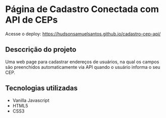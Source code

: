 # Página de Cadastro Conectada com API de CEPs

Acesse o deploy: https://hudsonsamuelsantos.github.io/cadastro-cep-api/

## Desccrição do projeto

Uma web page para cadastrar endereços de usuários, na qual os campos são preenchidos automaticamente via API quando o usuário informa o seu CEP.

## Tecnologias utilizadas

- Vanilla Javascript
- HTML5
- CSS3
